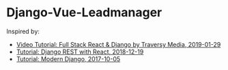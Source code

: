# Django-Vue-Leadmanager

Inspired by:

- [Video Tutorial: Full Stack React & Django by Traversy Media, 2019-01-29](https://www.youtube.com/watch?v=Uyei2iDA4Hs&list=PLillGF-RfqbbRA-CIUxlxkUpbq0IFkX60)
- [Tutorial: Django REST with React, 2018-12-19](https://www.valentinog.com/blog/tutorial-api-django-rest-react/)
- [Tutorial: Modern Django, 2017-10-05](http://v1k45.com/blog/modern-django-part-1-setting-up-django-and-react/)
